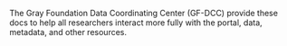 The Gray Foundation Data Coordinating Center (GF-DCC) provide these docs to help all researchers interact more fully with the portal, data, metadata, and other resources.

